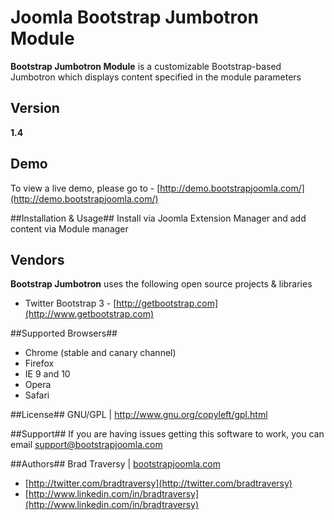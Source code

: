 # Joomla Bootstrap Jumbotron Module #

**Bootstrap Jumbotron Module** is a customizable Bootstrap-based Jumbotron which displays content specified in the module parameters


## Version ##
**1.4**

## Demo ##
To view a live demo, please go to - [http://demo.bootstrapjoomla.com/](http://demo.bootstrapjoomla.com/)


##Installation & Usage##
Install via Joomla Extension Manager and add content via Module manager

## Vendors ##
**Bootstrap Jumbotron** uses the following open source projects & libraries

* Twitter Bootstrap 3 - [http://getbootstrap.com](http://www.getbootstrap.com)

##Supported Browsers##
* Chrome (stable and canary channel)
* Firefox
* IE 9 and 10
* Opera
* Safari

##License##
GNU/GPL | http://www.gnu.org/copyleft/gpl.html

##Support##
If you are having issues getting this software to work, you can email support@bootstrapjoomla.com

##Authors##
Brad Traversy | [bootstrapjoomla.com](http://bootstrapjoomla.com)

* [http://twitter.com/bradtraversy](http://twitter.com/bradtraversy)
* [http://www.linkedin.com/in/bradtraversy](http://www.linkedin.com/in/bradtraversy)